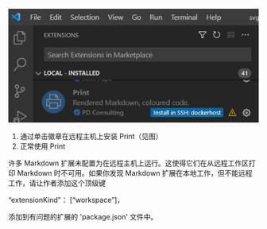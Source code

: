 ![](./install-print-on-remote-host.png)

1. 通过单击徽章在远程主机上安装 Print（见图）
2. 正常使用 Print

许多 Markdown 扩展未配置为在远程主机上运行。这使得它们在从远程工作区打印 Markdown 时不可用。如果你发现 Markdown 扩展在本地工作，但不能远程工作，请让作者添加这个顶级键

“extensionKind”： [“workspace”]，

添加到有问题的扩展的 'package.json' 文件中。